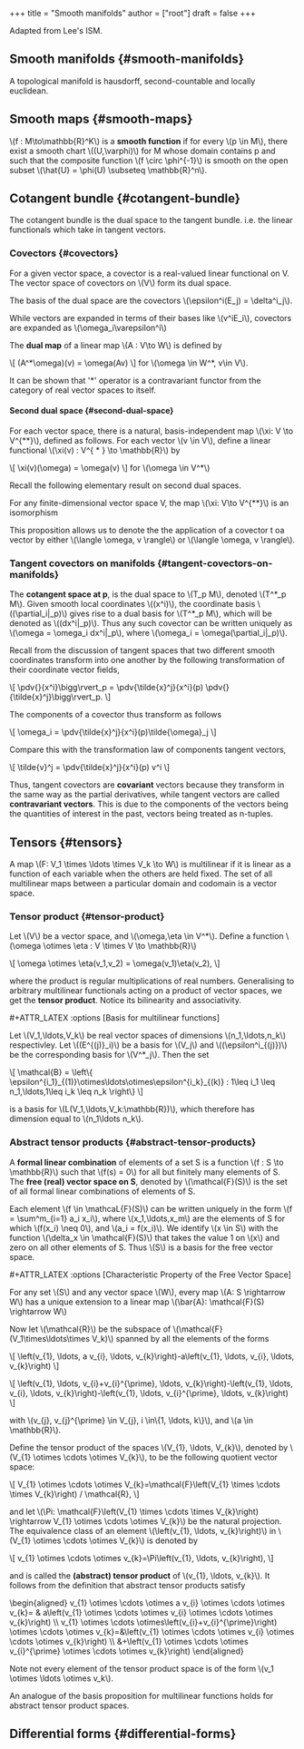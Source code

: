 +++
title = "Smooth manifolds"
author = ["root"]
draft = false
+++

Adapted from Lee's ISM.


## Smooth manifolds {#smooth-manifolds}

A topological manifold is hausdorff, second-countable and locally euclidean.


## Smooth maps {#smooth-maps}

<div class="defn">

\\(f : M\to\mathbb{R}^K\\) is a **smooth function** if for every \\(p \in M\\), there exist a smooth chart \\((U,\varphi)\\) for M whose domain contains p and such that the composite function \\(f \circ \phi^{-1}\\) is smooth on the open subset \\(\hat{U} = \phi(U) \subseteq \mathbb{R}^n\\).

</div>


## Cotangent bundle {#cotangent-bundle}

The cotangent bundle is the dual space to the tangent bundle. i.e. the linear functionals which take in tangent vectors.


### Covectors {#covectors}

<div class="defn">

For a given vector space, a covector is a real-valued linear functional on V. The vector space of covectors on \\(V\\) form its dual space.

The basis of the dual space are the covectors \\(\epsilon^i(E\_j) = \delta^i\_j\\).

</div>

While vectors are expanded in terms of their bases like \\(v^iE\_i\\), covectors are expanded as \\(\omega\_i\varepsilon^i\\)

<div class="defn">

The **dual map** of a linear map \\(A : V\to W\\) is defined by

\\[
(A^\*\omega)(v) = \omega(Av)
\\]
for \\(\omega \in W^\*, v\in V\\).

</div>

It can be shown that '\*' operator is a contravariant functor from the category of real vector spaces to itself.


#### Second dual space {#second-dual-space}

For each vector space, there is a natural, basis-independent map \\(\xi: V \to V^{\*\*}\\), defined as follows. For each vector \\(v \in V\\), define a linear functional \\(\xi(v) : V^{ \* } \to \mathbb{R}\\) by

\\[
\xi(v)(\omega) = \omega(v)
\\] for \\(\omega \in V^\*\\)

Recall the following elementary result on second dual spaces.

<div class="prop">

For any finite-dimensional vector space V, the map \\(\xi: V\to V^{\*\*}\\) is an isomorphism

</div>

This proposition allows us to denote the the application of a covector t oa vector by either \\(\langle \omega, v \rangle\\) or \\(\langle \omega, v \rangle\\).


### Tangent covectors on manifolds {#tangent-covectors-on-manifolds}

The **cotangent space at p**, is the dual space to \\(T\_p M\\), denoted \\(T^\*\_p M\\). Given smooth local coordinates \\((x^i)\\), the coordinate basis \\((\partial\_i|\_p)\\) gives rise to a dual basis for \\(T^\*\_p M\\), which will be denoted as \\((dx^i|\_p)\\). Thus any such covector can be written uniquely as \\(\omega = \omega\_i dx^i|\_p\\), where \\(\omega\_i = \omega(\partial\_i|\_p)\\).

Recall from the discussion of tangent spaces that two different smooth coordinates transform into one another by the following transformation of their coordinate vector fields,

\\[
\pdv{}{x^i}\bigg\rvert\_p = \pdv{\tilde{x}^j}{x^i}(p) \pdv{}{\tilde{x}^j}\bigg\rvert\_p.
\\]

The components of a covector thus transform as follows

\\[
\omega\_i = \pdv{\tilde{x}^j}{x^i}(p)\tilde{\omega}\_j
\\]

Compare this with the transformation law of components tangent vectors,

\\[
\tilde{v}^j = \pdv{\tilde{x}^j}{x^i}(p) v^i
\\]

Thus, tangent covectors are **covariant** vectors because they transform in the same way as the partial derivatives, while tangent vectors are called **contravariant vectors**. This is due to the components of the vectors being the quantities of interest in the past, vectors being treated as n-tuples.


## Tensors {#tensors}

A map \\(F: V\_1 \times \ldots \times V\_k \to W\\) is multilinear if it is linear as a function of each variable when the others are held fixed. The set of all multilinear maps between a particular domain and codomain is a vector space.


### Tensor product {#tensor-product}

Let \\(V\\) be a vector space, and \\(\omega,\eta \in V^\*\\). Define a function \\(\omega \otimes \eta : V \times V \to \mathbb{R}\\)

\\[
\omega \otimes \eta(v\_1,v\_2) = \omega(v\_1)\eta(v\_2),
\\]

where the product is regular multiplications of real numbers. Generalising to arbitrary multilinear functionals acting on a product of vector spaces, we get the **tensor product**. Notice its bilinearity and associativity.

\#+ATTR_LATEX :options [Basis for multilinear functions]

<div class="prop">

Let \\(V\_1,\ldots,V\_k\\) be real vector spaces of dimensions \\(n\_1,\ldots,n\_k\\) respectivley. Let \\((E^{(j)}\_i)\\) be a basis for \\(V\_j\\) and \\((\epsilon^i\_{(j)})\\) be the corresponding basis for \\(V^\*\_j\\). Then the set

\\[
\mathcal{B} = \left\\{ \epsilon^{i\_1}\_{(1)}\otimes\ldots\otimes\epsilon^{i\_k}\_{(k)} : 1\leq i\_1 \leq n\_1,\ldots,1\leq i\_k \leq n\_k \right\\}
\\]

is a basis for \\(L(V\_1,\ldots,V\_k:\mathbb{R})\\), which therefore has dimension equal to \\(n\_1\ldots n\_k\\).

</div>


### Abstract tensor products {#abstract-tensor-products}

<div class="defn">

A **formal linear combination** of elements of a set S is a function \\(f : S \to \mathbb{R}\\) such that \\(f(s) = 0\\) for all but finitely many elements of S. The **free (real) vector space on S**, denoted by \\(\mathcal{F}(S)\\) is the set of all formal linear combinations of elements of S.

</div>

Each element \\(f \in \mathcaL{F}(S)\\) can be written uniquely in the form \\(f = \sum^m\_{i=1} a\_i x\_i\\), where \\(x\_1,\ldots,x\_m\\) are the elements of S for which \\(f(x\_i) \neq 0\\), and \\(a\_i = f(x\_i)\\). We identify \\(x \in S\\) with the function \\(\delta\_x \in \mathcal{F}(S)\\) that takes the value 1 on \\(x\\) and zero on all other elements of S. Thus \\(S\\) is a basis for the free vector space.

\#+ATTR_LATEX :options [Characteristic Property of the Free Vector Space]

<div class="prop">

For any set \\(S\\) and any vector space \\(W\\), every map \\(A: S \rightarrow W\\) has a unique extension to a linear map \\(\bar{A}: \mathcal{F}(S) \rightarrow W\\)

</div>

Now let \\(\mathcal{R}\\) be the subspace of \\(\mathcal{F}(V\_1\times\ldots\times V\_k)\\) spanned by all the elements of the forms

\\[
\left(v\_{1}, \ldots, a v\_{i}, \ldots, v\_{k}\right)-a\left(v\_{1}, \ldots, v\_{i}, \ldots, v\_{k}\right)
\\]

\\[
\left(v\_{1}, \ldots, v\_{i}+v\_{i}^{\prime}, \ldots, v\_{k}\right)-\left(v\_{1}, \ldots, v\_{i}, \ldots, v\_{k}\right)-\left(v\_{1}, \ldots, v\_{i}^{\prime}, \ldots, v\_{k}\right)
\\]

with \\(v\_{j}, v\_{j}^{\prime} \in V\_{j}, i \in\\{1, \ldots, k\\}\\), and \\(a \in \mathbb{R}\\).

Define the tensor product of the spaces \\(V\_{1}, \ldots, V\_{k}\\), denoted by \\(V\_{1} \otimes \cdots \otimes V\_{k}\\), to be the following quotient vector space:

\\[
V\_{1} \otimes \cdots \otimes V\_{k}=\mathcal{F}\left(V\_{1} \times \cdots \times V\_{k}\right) / \mathcal{R},
\\]

and let \\(\Pi: \mathcal{F}\left(V\_{1} \times \cdots \times V\_{k}\right) \rightarrow V\_{1} \otimes \cdots \otimes V\_{k}\\) be the natural projection. The equivalence class of an element \\(\left(v\_{1}, \ldots, v\_{k}\right)\\) in \\(V\_{1} \otimes \cdots \otimes V\_{k}\\) is denoted by

\\[
v\_{1} \otimes \cdots \otimes v\_{k}=\Pi\left(v\_{1}, \ldots, v\_{k}\right),
\\]

and is called the **(abstract) tensor product** of \\(v\_{1}, \ldots, v\_{k}\\). It follows from the definition that abstract tensor products satisfy

\begin{aligned}
v\_{1} \otimes \cdots \otimes a v\_{i} \otimes \cdots \otimes v\_{k}= & a\left(v\_{1} \otimes \cdots \otimes v\_{i} \otimes \cdots \otimes v\_{k}\right) \\\\
v\_{1} \otimes \cdots \otimes\left(v\_{i}+v\_{i}^{\prime}\right) \otimes \cdots \otimes v\_{k}=&\left(v\_{1} \otimes \cdots \otimes v\_{i} \otimes \cdots \otimes v\_{k}\right) \\\\
&+\left(v\_{1} \otimes \cdots \otimes v\_{i}^{\prime} \otimes \cdots \otimes v\_{k}\right)
\end{aligned}

Note not every element of the tensor product space is of the form \\(v\_1 \otimes \ldots \otimes v\_k\\).

An analogue of the basis proposition for multilinear functions holds for abstract tensor product spaces.


## Differential forms {#differential-forms}